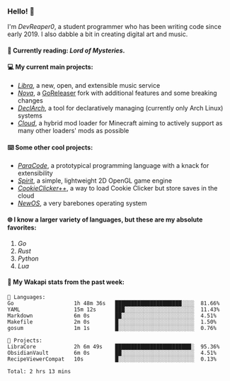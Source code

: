 ### Hello! 👋

I'm _DevReaper0_, a student programmer who has been writing code since early 2019. I also dabble a bit in creating digital art and music.

#### 📖 Currently reading: *Lord of Mysteries*.

#### 💻 My current main projects:

-   _[Libra](https://github.com/LibraMusic)_, a new, open, and extensible music service
-   _[Nova](https://github.com/LibraMusic/Nova)_, a [GoReleaser](https://github.com/goreleaser/goreleaser) fork with additional features and some breaking changes
-   _[DeclArch](https://github.com/DevReaper0/declarch)_, a tool for declaratively managing (currently only Arch Linux) systems
-   _[Cloud](https://github.com/CloudLoaderMC/CloudLoader)_, a hybrid mod loader for Minecraft aiming to actively support as many other loaders' mods as possible

#### ⌨️ Some other cool projects:

-   _[ParaCode](https://github.com/ParaCodeLang/ParaCode)_, a prototypical programming language with a knack for extensibility
-   _[Spirit](https://gitlab.com/DevReaper0/SpiritEngine)_, a simple, lightweight 2D OpenGL game engine
-   _[CookieClicker++](https://github.com/DevReaper0/CookieClickerPlusPlus)_, a way to load Cookie Clicker but store saves in the cloud
-   _[NewOS](https://github.com/DevReaper0/NewOS)_, a very barebones operating system

#### 🌐 I know a larger variety of languages, but these are my absolute favorites:

1. _Go_
2. _Rust_
3. _Python_
4. _Lua_

#### 📡 My Wakapi stats from the past week:

```text
💾 Languages:
Go                   1h 48m 36s   █████████████████████░░░░  81.66%
YAML                 15m 12s      ███░░░░░░░░░░░░░░░░░░░░░░  11.43%
Markdown             6m 0s        ██░░░░░░░░░░░░░░░░░░░░░░░  4.51%
Makefile             2m 0s        █░░░░░░░░░░░░░░░░░░░░░░░░  1.50%
gosum                1m 1s        █░░░░░░░░░░░░░░░░░░░░░░░░  0.76%

💼 Projects:
LibraCore            2h 6m 49s    ████████████████████████░  95.36%
ObsidianVault        6m 0s        ██░░░░░░░░░░░░░░░░░░░░░░░  4.51%
RecipeViewerCompat   10s          █░░░░░░░░░░░░░░░░░░░░░░░░  0.13%

Total: 2 hrs 13 mins
```
